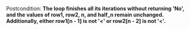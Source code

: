 Postcondition: **The loop finishes all its iterations without returning 'No', and the values of row1, row2, n, and half_n remain unchanged. Additionally, either row1[n - 1] is not '<' or row2[n - 2] is not '<'.**